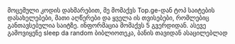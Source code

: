 მოცემული კოდის დახმარებით, მე მომაქვს Top.ge-დან
ტოპ საიტების დასახელებები, მათი აღწერები და ყველა ის თვისებები,
რომლებიც განთავსებულია საიტზე. ინფორმაცია მომაქვს 5 გვერდიდან.
ასევე გამოვიყენე sleep da random ბიბლიოთეკა, ბანის თავიდან ასაცილებლად
